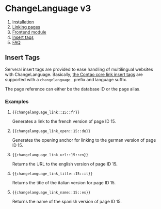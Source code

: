 
# ChangeLanguage v3

1. [Installation](installation.md)
2. [Linking pages](pages.md)
3. [Frontend module](frontend-module.md)
4. [Insert tags](inserttags.md)
5. [FAQ](faq.md)


## Insert Tags

Serveral insert tags are provided to ease handling of multilingual websites
with ChangeLanguage. Basically, [the Contao core link insert tags][1] are
supported with a `changelanguage_` prefix and language suffix.

The page reference can either be the database ID or the page alias.

### Examples

1. `{{changelanguage_link::15::fr}}`

    Generates a link to the french version of page ID 15.

2. `{{changelanguage_link_open::15::de}}`

    Generates the opening anchor for linking to the german version of page ID 15.

3. `{{changelanguage_link_url::15::en}}`

    Returns the URL to the english version of page ID 15.

4. `{{changelanguage_link_title::15::it}}`

    Returns the title of the italian version for page ID 15.

5. `{{changelanguage_link_name::15::es}}`

    Returns the name of the spanish version of page ID 15.


[1]: https://docs.contao.org/books/manual/3.5/en/04-managing-content/insert-tags.html#link-elements
